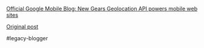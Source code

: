 <!--
date: '2008-08-26'
published: true
slug: 2008-08-official-google-mobile-blog-new-gears_26
time_to_read: 5
title: 'Official Google Mobile Blog: New Gears Geolocation API powers mobile

  web sites'
-->

[Official Google Mobile Blog: New Gears Geolocation API powers mobile web sites](http://googlemobile.blogspot.com/2008/08/new-gears-geolocation-api-powers-mobile.html)

[Original post](https://ysfk.blogspot.com/2008/08/official-google-mobile-blog-new-gears_26.html)

#legacy-blogger 